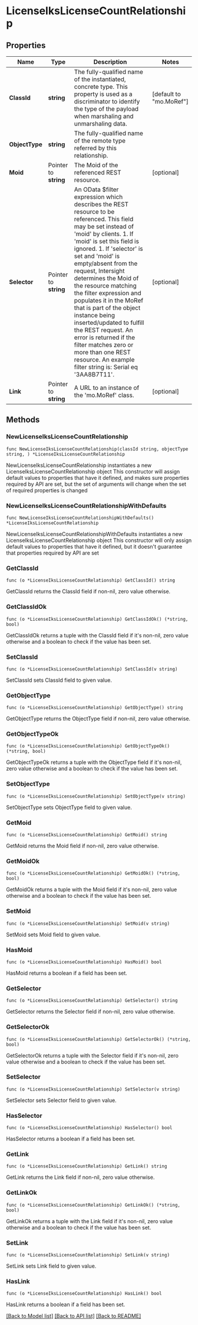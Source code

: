 # LicenseIksLicenseCountRelationship

## Properties

Name | Type | Description | Notes
------------ | ------------- | ------------- | -------------
**ClassId** | **string** | The fully-qualified name of the instantiated, concrete type. This property is used as a discriminator to identify the type of the payload when marshaling and unmarshaling data. | [default to "mo.MoRef"]
**ObjectType** | **string** | The fully-qualified name of the remote type referred by this relationship. | 
**Moid** | Pointer to **string** | The Moid of the referenced REST resource. | [optional] 
**Selector** | Pointer to **string** | An OData $filter expression which describes the REST resource to be referenced. This field may be set instead of &#39;moid&#39; by clients. 1. If &#39;moid&#39; is set this field is ignored. 1. If &#39;selector&#39; is set and &#39;moid&#39; is empty/absent from the request, Intersight determines the Moid of the resource matching the filter expression and populates it in the MoRef that is part of the object instance being inserted/updated to fulfill the REST request. An error is returned if the filter matches zero or more than one REST resource. An example filter string is: Serial eq &#39;3AA8B7T11&#39;. | [optional] 
**Link** | Pointer to **string** | A URL to an instance of the &#39;mo.MoRef&#39; class. | [optional] 

## Methods

### NewLicenseIksLicenseCountRelationship

`func NewLicenseIksLicenseCountRelationship(classId string, objectType string, ) *LicenseIksLicenseCountRelationship`

NewLicenseIksLicenseCountRelationship instantiates a new LicenseIksLicenseCountRelationship object
This constructor will assign default values to properties that have it defined,
and makes sure properties required by API are set, but the set of arguments
will change when the set of required properties is changed

### NewLicenseIksLicenseCountRelationshipWithDefaults

`func NewLicenseIksLicenseCountRelationshipWithDefaults() *LicenseIksLicenseCountRelationship`

NewLicenseIksLicenseCountRelationshipWithDefaults instantiates a new LicenseIksLicenseCountRelationship object
This constructor will only assign default values to properties that have it defined,
but it doesn't guarantee that properties required by API are set

### GetClassId

`func (o *LicenseIksLicenseCountRelationship) GetClassId() string`

GetClassId returns the ClassId field if non-nil, zero value otherwise.

### GetClassIdOk

`func (o *LicenseIksLicenseCountRelationship) GetClassIdOk() (*string, bool)`

GetClassIdOk returns a tuple with the ClassId field if it's non-nil, zero value otherwise
and a boolean to check if the value has been set.

### SetClassId

`func (o *LicenseIksLicenseCountRelationship) SetClassId(v string)`

SetClassId sets ClassId field to given value.


### GetObjectType

`func (o *LicenseIksLicenseCountRelationship) GetObjectType() string`

GetObjectType returns the ObjectType field if non-nil, zero value otherwise.

### GetObjectTypeOk

`func (o *LicenseIksLicenseCountRelationship) GetObjectTypeOk() (*string, bool)`

GetObjectTypeOk returns a tuple with the ObjectType field if it's non-nil, zero value otherwise
and a boolean to check if the value has been set.

### SetObjectType

`func (o *LicenseIksLicenseCountRelationship) SetObjectType(v string)`

SetObjectType sets ObjectType field to given value.


### GetMoid

`func (o *LicenseIksLicenseCountRelationship) GetMoid() string`

GetMoid returns the Moid field if non-nil, zero value otherwise.

### GetMoidOk

`func (o *LicenseIksLicenseCountRelationship) GetMoidOk() (*string, bool)`

GetMoidOk returns a tuple with the Moid field if it's non-nil, zero value otherwise
and a boolean to check if the value has been set.

### SetMoid

`func (o *LicenseIksLicenseCountRelationship) SetMoid(v string)`

SetMoid sets Moid field to given value.

### HasMoid

`func (o *LicenseIksLicenseCountRelationship) HasMoid() bool`

HasMoid returns a boolean if a field has been set.

### GetSelector

`func (o *LicenseIksLicenseCountRelationship) GetSelector() string`

GetSelector returns the Selector field if non-nil, zero value otherwise.

### GetSelectorOk

`func (o *LicenseIksLicenseCountRelationship) GetSelectorOk() (*string, bool)`

GetSelectorOk returns a tuple with the Selector field if it's non-nil, zero value otherwise
and a boolean to check if the value has been set.

### SetSelector

`func (o *LicenseIksLicenseCountRelationship) SetSelector(v string)`

SetSelector sets Selector field to given value.

### HasSelector

`func (o *LicenseIksLicenseCountRelationship) HasSelector() bool`

HasSelector returns a boolean if a field has been set.

### GetLink

`func (o *LicenseIksLicenseCountRelationship) GetLink() string`

GetLink returns the Link field if non-nil, zero value otherwise.

### GetLinkOk

`func (o *LicenseIksLicenseCountRelationship) GetLinkOk() (*string, bool)`

GetLinkOk returns a tuple with the Link field if it's non-nil, zero value otherwise
and a boolean to check if the value has been set.

### SetLink

`func (o *LicenseIksLicenseCountRelationship) SetLink(v string)`

SetLink sets Link field to given value.

### HasLink

`func (o *LicenseIksLicenseCountRelationship) HasLink() bool`

HasLink returns a boolean if a field has been set.


[[Back to Model list]](../README.md#documentation-for-models) [[Back to API list]](../README.md#documentation-for-api-endpoints) [[Back to README]](../README.md)


